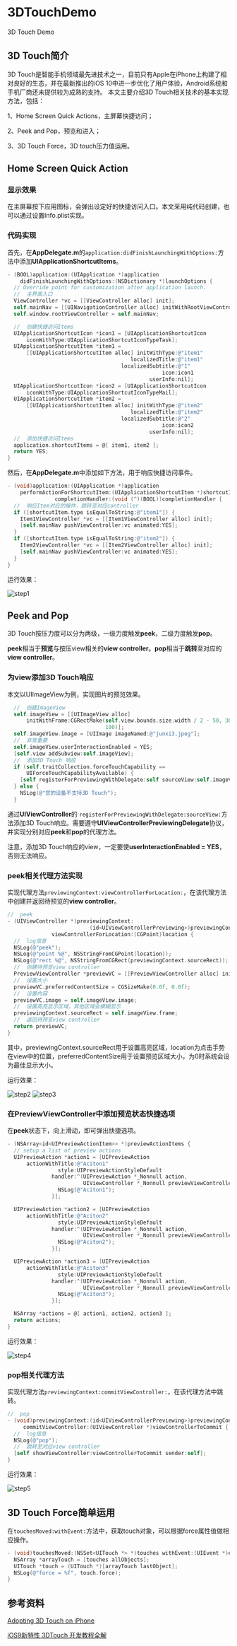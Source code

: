# 3DTouchDemo
3D Touch Demo
## 3D Touch简介

3D Touch是智能手机领域最先进技术之一，目前只有Apple在iPhone上构建了相对良好的生态，并在最新推出的iOS 10中进一步优化了用户体验，Android系统和手机厂商还未提供较为成熟的支持。 本文主要介绍3D Touch相关技术的基本实现方法，包括：

1、Home Screen Quick Actions，主屏幕快捷访问；

2、Peek and Pop，预览和进入；

3、3D Touch Force，3D touch压力值运用。

## Home Screen Quick Action

### 显示效果

在主屏幕按下应用图标，会弹出设定好的快捷访问入口。本文采用纯代码创建，也可以通过设置Info.plist实现。

### 代码实现

首先，在**AppDelegate.m**的`application:didFinishLaunchingWithOptions:`方法中添加**UIApplicationShortcutItems**。

```objective-c
- (BOOL)application:(UIApplication *)application
    didFinishLaunchingWithOptions:(NSDictionary *)launchOptions {
  // Override point for customization after application launch.
  //  主界面入口
  ViewController *vc = [[ViewController alloc] init];
  self.mainNav = [[UINavigationController alloc] initWithRootViewController:vc];
  self.window.rootViewController = self.mainNav;

  //  创建快捷访问Items
  UIApplicationShortcutIcon *icon1 = [UIApplicationShortcutIcon
      iconWithType:UIApplicationShortcutIconTypeTask];
  UIApplicationShortcutItem *item1 =
      [[UIApplicationShortcutItem alloc] initWithType:@"item1"
                                       localizedTitle:@"item1"
                                    localizedSubtitle:@"1"
                                                 icon:icon1
                                             userInfo:nil];
  UIApplicationShortcutIcon *icon2 = [UIApplicationShortcutIcon
      iconWithType:UIApplicationShortcutIconTypeMail];
  UIApplicationShortcutItem *item2 =
      [[UIApplicationShortcutItem alloc] initWithType:@"item2"
                                       localizedTitle:@"item2"
                                    localizedSubtitle:@"2"
                                                 icon:icon2
                                             userInfo:nil];
  //  添加快捷访问Items
  application.shortcutItems = @[ item1, item2 ];
  return YES;
}
```

然后，在**AppDelegate.m**中添加如下方法，用于响应快捷访问事件。

```objective-c
- (void)application:(UIApplication *)application
    performActionForShortcutItem:(UIApplicationShortcutItem *)shortcutItem
               completionHandler:(void (^)(BOOL))completionHandler {
  //  响应Item对应的操作，跳转至对应controller
  if ([shortcutItem.type isEqualToString:@"item1"]) {
    Item1ViewController *vc = [[Item1ViewController alloc] init];
    [self.mainNav pushViewController:vc animated:YES];
  }
  if ([shortcutItem.type isEqualToString:@"item2"]) {
    Item2ViewController *vc = [[Item2ViewController alloc] init];
    [self.mainNav pushViewController:vc animated:YES];
  }
}
```

运行效果： 

 ![step1](../images/3dtouch/step1.jpeg)

## Peek and Pop

3D Touch按压力度可以分为两级，一级力度触发**peek**，二级力度触发**pop**。

**peek**相当于**预览**与按压view相关的**view controller**。**pop**相当于**跳转**至对应的**view controller**。

### 为view添加3D Touch响应

本文以UIImageView为例，实现图片的预览效果。

```objective-c
  //  创建ImageView
  self.imageView = [[UIImageView alloc]
      initWithFrame:CGRectMake(self.view.bounds.size.width / 2 - 50, 300, 100,
                               100)];
  self.imageView.image = [UIImage imageNamed:@"junxi3.jpeg"];
  //  非常重要
  self.imageView.userInteractionEnabled = YES;
  [self.view addSubview:self.imageView];
  //  添加3D Touch 响应
  if (self.traitCollection.forceTouchCapability ==
      UIForceTouchCapabilityAvailable) {
    [self registerForPreviewingWithDelegate:self sourceView:self.imageView];
  } else {
    NSLog(@"您的设备不支持3D Touch");
  }
```

通过**UIViewController**的 `registerForPreviewingWithDelegate:sourceView:`方法添加3D Touch响应。需要遵守**UIViewControllerPreviewingDelegate**协议，并实现分别对应**peek**和**pop**的代理方法。

注意，添加3D Touch响应的view，一定要使**userInteractionEnabled = YES**，否则无法响应。

### peek相关代理方法实现

实现代理方法`previewingContext:viewControllerForLocation:`，在该代理方法中创建并返回待预览的**view controller**。

```objective-c
//  peek
- (UIViewController *)previewingContext:
                          (id<UIViewControllerPreviewing>)previewingContext
              viewControllerForLocation:(CGPoint)location {
  //  log信息
  NSLog(@"peek");
  NSLog(@"point %@", NSStringFromCGPoint(location));
  NSLog(@"rect %@", NSStringFromCGRect(previewingContext.sourceRect));
  //  创建待预览view controller
  PreviewViewController *previewVC = [[PreviewViewController alloc] init];
  //  设置大小
  previewVC.preferredContentSize = CGSizeMake(0.0f, 0.0f);
  //  设置内容
  previewVC.image = self.imageView.image;
  //  设置高亮显示区域，其他区域会模糊显示
  previewingContext.sourceRect = self.imageView.frame;
  //  返回待预览view controller
  return previewVC;
}
```

其中，previewingContext.sourceRect用于设置高亮区域，location为点击手势在view中的位置，preferredContentSize用于设置预览区域大小，为0时系统会设为最佳显示大小。

运行效果：

![step2](../images/3dtouch/step2.jpeg)      ![step3](../images/3dtouch/step3.jpeg) 

### 在PreviewViewController中添加预览状态快捷选项

在**peek**状态下，向上滑动，即可弹出快捷选项。

```objective-c
- (NSArray<id<UIPreviewActionItem>> *)previewActionItems {
  // setup a list of preview actions
  UIPreviewAction *action1 = [UIPreviewAction
      actionWithTitle:@"Aciton1"
                style:UIPreviewActionStyleDefault
              handler:^(UIPreviewAction *_Nonnull action,
                        UIViewController *_Nonnull previewViewController) {
                NSLog(@"Aciton1");
              }];

  UIPreviewAction *action2 = [UIPreviewAction
      actionWithTitle:@"Aciton2"
                style:UIPreviewActionStyleDefault
              handler:^(UIPreviewAction *_Nonnull action,
                        UIViewController *_Nonnull previewViewController) {
                NSLog(@"Aciton2");
              }];

  UIPreviewAction *action3 = [UIPreviewAction
      actionWithTitle:@"Aciton3"
                style:UIPreviewActionStyleDefault
              handler:^(UIPreviewAction *_Nonnull action,
                        UIViewController *_Nonnull previewViewController) {
                NSLog(@"Aciton3");
              }];

  NSArray *actions = @[ action1, action2, action3 ];
  return actions;
}
```

运行效果：

 ![step4](../images/3dtouch/step4.jpeg)

### pop相关代理方法

实现代理方法`previewingContext:commitViewController:`，在该代理方法中跳转。

```objective-c
//  pop
- (void)previewingContext:(id<UIViewControllerPreviewing>)previewingContext
     commitViewController:(UIViewController *)viewControllerToCommit {
  //  log信息
  NSLog(@"pop");
  //  跳转至对应view controller
  [self showViewController:viewControllerToCommit sender:self];
}
```

运行效果：

 ![step5](../images/3dtouch/step5.jpeg)

## 3D Touch Force简单运用

在`touchesMoved:withEvent:`方法中，获取touch对象，可以根据force属性值做相应操作。

```objective-c
- (void)touchesMoved:(NSSet<UITouch *> *)touches withEvent:(UIEvent *)event {
  NSArray *arrayTouch = [touches allObjects];
  UITouch *touch = (UITouch *)[arrayTouch lastObject];
  NSLog(@"force = %f", touch.force);
}
```

## 参考资料

[Adopting 3D Touch on iPhone](https://developer.apple.com/library/content/documentation/UserExperience/Conceptual/Adopting3DTouchOniPhone/#//apple_ref/doc/uid/TP40016543-CH1-SW1)

[iOS9新特性 3DTouch 开发教程全解](http://www.tuicool.com/articles/auIJbiN)

